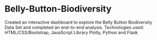 # Belly-Button-Biodiversity
Created an interactive dashboard to explore the Belly Button Biodiversity Data Set and completed an end-to-end analysis. Technologies used: HTML/CSS/Bootstrap, JavaScript Library Plotly, Python and Flask

